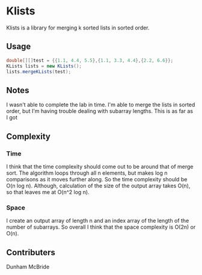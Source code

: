 # Klists

Klists is a library for merging k sorted lists in sorted order.

## Usage

```java
double[][]test = {{1.1, 4.4, 5.5},{1.1, 3.3, 4.4},{2.2, 6.6}};
KLists lists = new KLists();
lists.mergeKLists(test);
```
## Notes
I wasn't able to complete the lab in time. I'm able to merge the lists in sorted order, but I'm having trouble dealing with subarray lengths. This is as far as I got

## Complexity

### Time
I think that the time complexity should come out to be around that of merge sort. The algorithm loops through all n elements, but makes log n comparisons as it moves further along. So the time complexity should be O(n log n). Although, calculation of the size of the output array takes O(n), so that leaves me at O(n^2 log n).

### Space
I create an output array of length n and an index array of the length of the number of subarrays. So overall I think that the space complexity is O(2n) or O(n).


## Contributers
Dunham McBride
